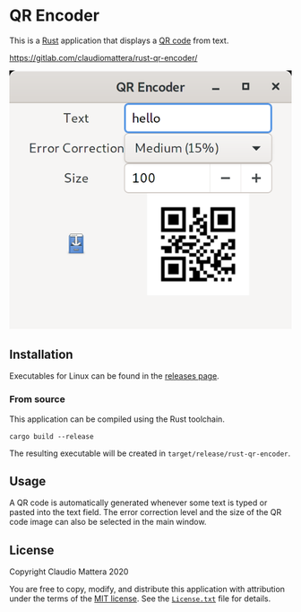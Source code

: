 QR Encoder
======================

This is a [Rust] application that displays a [QR code] from text.

<https://gitlab.com/claudiomattera/rust-qr-encoder/>

![Screenshot](./images/screenshot.png)


Installation
----

Executables for Linux can be found in the [releases page](https://gitlab.com/claudiomattera/rust-qr-encoder/-/releases).


### From source

This application can be compiled using the Rust toolchain.

~~~~shell
cargo build --release
~~~~

The resulting executable will be created in `target/release/rust-qr-encoder`.


Usage
----

A QR code is automatically generated whenever some text is typed or pasted into the text field.
The error correction level and the size of the QR code image can also be selected in the main window.


License
----

Copyright Claudio Mattera 2020

You are free to copy, modify, and distribute this application with attribution under the terms of the [MIT license]. See the [`License.txt`](./License.txt) file for details.


[Rust]: https://rust-lang.org/
[QR code]: https://en.wikipedia.org/wiki/QR_code
[MIT license]: https://opensource.org/licenses/MIT
